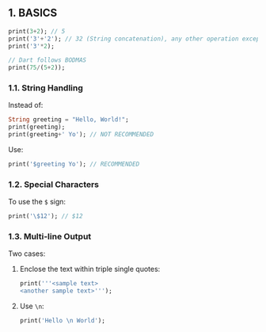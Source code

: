 ## 1. BASICS

```dart
print(3+2); // 5
print('3'+'2'); // 32 (String concatenation), any other operation except plus while stated within quotes, are treated as characters
print('3'*2);

// Dart follows BODMAS
print(75/(5+2));
```

### 1.1. String Handling
Instead of:

```dart
String greeting = "Hello, World!";
print(greeting);
print(greeting+' Yo'); // NOT RECOMMENDED
```

Use:

```dart
print('$greeting Yo'); // RECOMMENDED
```

### 1.2. Special Characters
To use the `$` sign:

```dart
print('\$12'); // $12
```

### 1.3. Multi-line Output
Two cases:

1. Enclose the text within triple single quotes:

   ```dart
   print('''<sample text>
   <another sample text>''');
   ```

2. Use `\n`:

   ```dart
   print('Hello \n World');
   ```

